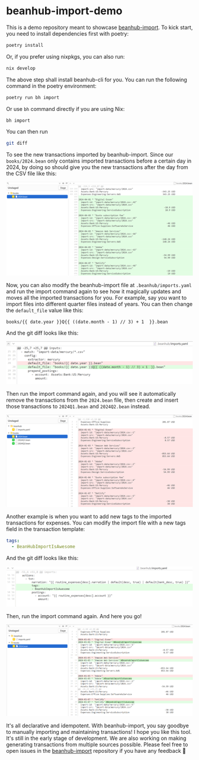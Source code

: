 # beanhub-import-demo
This is a demo repository meant to showcase [beanhub-import](https://github.com/LaunchPlatform/beanhub-import). To kick start, you need to install dependencies first with poetry:

```bash
poetry install
```

Or, if you prefer using nixpkgs, you can also run:

```bash
nix develop
```

The above step shall install beanhub-cli for you.
You can run the following command in the poetry environment:

```bash
poetry run bh import
```

Or use `bh` command directly if you are using Nix:

```bash
bh import
```

You can then run 

```bash
git diff
```

To see the new transactions imported by beanhub-import.
Since our `books/2024.bean` only contains imported transactions before a certain day in 2024, by doing so should give you the new transactions after the day from the CSV file like this:

<p align="center">
  <img src="https://github.com/LaunchPlatform/beanhub-import-demo/raw/master/assets/new-txns.png?raw=true" alt="Git diff screenshot showing new Beancount transactions added to the books/2024.bean file" />
</p>

Now, you can also modify the beanhub-import file at `.beanhub/imports.yaml` and run the import command again to see how it magically updates and moves all the imported transactions for you.
For example, say you want to import files into different quarter files instead of years.
You can then change the `default_file` value like this:

```
books/{{ date.year }}Q{{ ((date.month - 1) // 3) + 1  }}.bean
```

And the git diff looks like this:

<p align="center">
  <img src="https://github.com/LaunchPlatform/beanhub-import-demo/raw/master/assets/quater-output-file.png?raw=true" alt="Git diff screenshot showing default_file changed to output quater file names instead of just year" />
</p>

Then run the import command again, and you will see it automatically remove the transactions from the `2024.bean` file, then create and insert those transactions to `2024Q1.bean` and `2024Q2.bean` instead.

<p align="center">
  <img src="https://github.com/LaunchPlatform/beanhub-import-demo/raw/master/assets/auto-txn-migration.png?raw=true" alt="Git diff screenshot showing Beancount transactions removed from the books/2024.bean file and new quater beancount files added" />
</p>

Another example is when you want to add new tags to the imported transactions for expenses. You can modify the import file with a new tags field in the transaction template:

```YAML
tags:
  - BeanHubImportIsAwesome
```

And the git diff looks like this:

<p align="center">
  <img src="https://github.com/LaunchPlatform/beanhub-import-demo/raw/master/assets/new-tags.png?raw=true" alt="Git diff screenshot showing new line" />
</p>

Then, run the import command again. And here you go!

<p align="center">
  <img src="https://github.com/LaunchPlatform/beanhub-import-demo/raw/master/assets/new-tags-result.png?raw=true" alt="Git diff screenshot showing new tags added to all imported Beancount transactions" />
</p>

It's all declarative and idempotent.
With beanhub-import, you say goodbye to manually importing and maintaining transactions!
I hope you like this tool.
It's still in the early stage of development.
We are also working on making generating transactions from multiple sources possible.
Please feel free to open issues in the [beanhub-import](https://github.com/LaunchPlatform/beanhub-import) repository if you have any feedback 🙌
